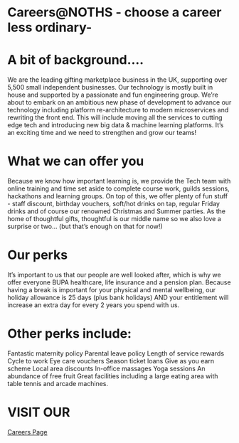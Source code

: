 
# Careers@NOTHS - choose a career less ordinary-


# A bit of background….
We are the leading gifting marketplace business in the UK, supporting over 5,500 small independent businesses. Our technology is mostly built in house and supported by a passionate and fun engineering group. We’re about to embark on an ambitious new phase of development to advance our technology including platform re-architecture to modern microservices and rewriting the front end. This will include moving all the services to cutting edge tech and introducing new big data & machine learning platforms.  It’s an exciting time and we need to strengthen and grow our teams!

# What we can offer you

Because we know how important learning is, we provide the Tech team with online training and time set aside to complete course work, guilds sessions, hackathons and learning groups. On top of this, we offer plenty of fun stuff - staff discount, birthday vouchers, soft/hot drinks on tap, regular Friday drinks and of course our renowned Christmas and Summer parties. As the home of thoughtful gifts, thoughtful is our middle name so we also love a surprise or two… (but that’s enough on that for now!)

# Our perks 

It’s important to us that our people are well looked after, which is why we offer everyone BUPA healthcare, life insurance and a pension plan. Because having a break is important for your physical and mental wellbeing, our holiday allowance is 25 days (plus bank holidays) AND your entitlement will increase an extra day for every 2 years you spend with us. 

# Other perks include: 
Fantastic maternity policy
Parental leave policy 
Length of service rewards 
Cycle to work 
Eye care vouchers
Season ticket loans
Give as you earn scheme
Local area discounts 
In-office massages
Yoga sessions 
An abundance of free fruit
Great facilities including a large eating area with table tennis and arcade machines.

# VISIT OUR
<a href="https://www.notonthehighstreet.com/pages/careers-page">Careers Page</a>

